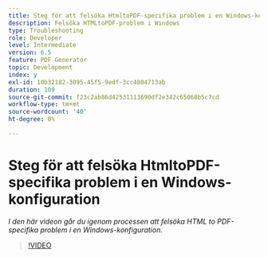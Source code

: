 ```yaml
---
title: Steg för att felsöka HtmltoPDF-specifika problem i en Windows-konfiguration
description: Felsöka HTMLtoPDF-problem i Windows
type: Troubleshooting
role: Developer
level: Intermediate
version: 6.5
feature: PDF Generator
topic: Development
index: y
exl-id: 10b32182-3095-45f5-9edf-3cc4804713ab
duration: 109
source-git-commit: f23c2ab86d42531113690df2e342c65060b5c7cd
workflow-type: tm+mt
source-wordcount: '40'
ht-degree: 0%

---
```


# Steg för att felsöka HtmltoPDF-specifika problem i en Windows-konfiguration

*I den här videon går du igenom processen att felsöka HTML to PDF-specifika problem i en Windows-konfiguration.*

>[!VIDEO](https://video.tv.adobe.com/v/335545?quality=12&learn=on)
